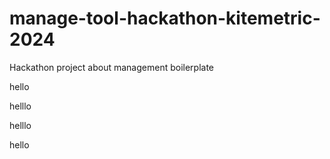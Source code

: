# manage-tool-hackathon-kitemetric-2024

Hackathon project about management boilerplate

hello

helllo

helllo

hello
